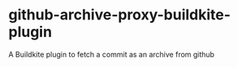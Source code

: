 # github-archive-proxy-buildkite-plugin
A Buildkite plugin to fetch a commit as an archive from github
